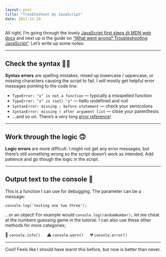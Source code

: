 ```yaml
---
layout: post
title: "Troubleshoot my JavaScript"
date: 2017-11-19
---
```


All right, I’m going through the lovely [JavaScript first steps @ MDN web docs](https://developer.mozilla.org/en-US/docs/Learn/JavaScript/First_steps) and next up is the guide on [“What went wrong? Troubleshooting JavaScript”](https://developer.mozilla.org/en-US/docs/Learn/JavaScript/First_steps/What_went_wrong). Let’s write up some notes:

---

## Check the syntax 🤦‍♀️

**Syntax errors** are spelling mistakes, mixed up lowercase / uppercase, or missing characters causing the script to fail. I will mostly get helpful error messages pointing to the code line.

- `TypeError: "x" is not a function` — typically a misspelled function
- `TypeError: "x" is (not) "y"` — hello undefined and null
- `SyntaxError: missing ; before statement` — check your semicolons
- `SyntaxError: missing ) after argument list` — close your parenthesis
- …and so on. There’s a very long [error reference](https://developer.mozilla.org/en-US/docs/Web/JavaScript/Reference/Errors)!

---

## Work through the logic 🙃

**Logic errors** are more difficult. I might not get any error messages, but there’s still something wrong so the script doesn’t work as intended. Add patience and go though the logic in the script.

---

## Output text to the console 🔎

This is a function I can use for debugging. The parameter can be a message:

```
console.log('testing one two three');
```

…or an object! For example would `console.log(randomNumber);` let me cheat at the numbers guessing game in the tutorial. I can also use these other methods for more categories;

💁&nbsp;`console.info()` &emsp; ⚠️&nbsp;`console.warn()` &emsp; 💔&nbsp;`console.error()`

---

Cool! Feels like I should have learnt this before, but now is better than never.
